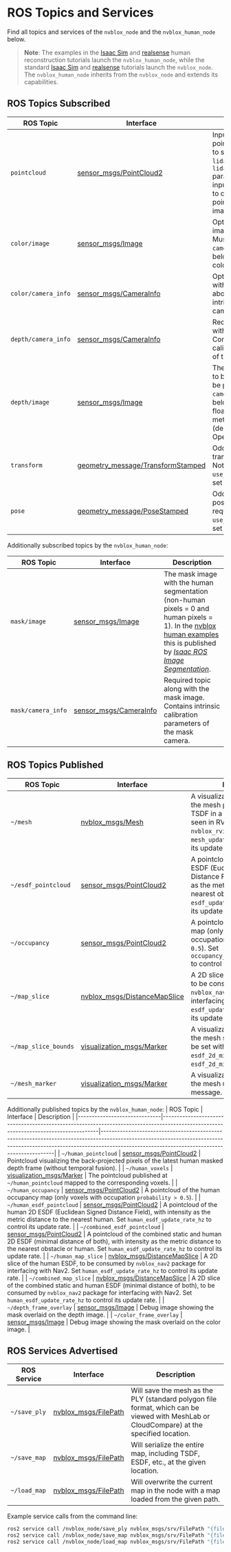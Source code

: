 
# ROS Topics and Services

Find all topics and services of the `nvblox_node` and the `nvblox_human_node` below.

> **Note**: The examples in the [Isaac Sim](./tutorial-human-reconstruction-isaac-sim.md) and [realsense](./tutorial-human-reconstruction-realsense.md) human reconstruction tutorials launch the `nvblox_human_node`, while the standard [Isaac Sim](tutorial-isaac-sim.md) and [realsense](tutorial-realsense.md) tutorials launch the `nvblox_node`. The `nvblox_human_node` inherits from the `nvblox_node` and extends its capabilities.

## ROS Topics Subscribed

| ROS Topic           | Interface                                                                                                                         | Description                                                                                                                                                                                                |
|---------------------|-----------------------------------------------------------------------------------------------------------------------------------|------------------------------------------------------------------------------------------------------------------------------------------------------------------------------------------------------------|
| `pointcloud`        | [sensor_msgs/PointCloud2](https://github.com/ros2/common_interfaces/blob/humble/sensor_msgs/msg/PointCloud2.msg)                  | Input 3D LIDAR pointcloud. Make sure to set the `lidar_height`, `lidar_width`, and `lidar_vertical_fov_rad` parameters if using this input, as it uses those to convert the pointcloud into a depth image. |
| `color/image`       | [sensor_msgs/Image](https://github.com/ros2/common_interfaces/blob/master/sensor_msgs/msg/Image.msg)                              | Optional input color image to be integrated. Must be paired with a `camera_info` message below. Only used to color the mesh.                                                                               |
| `color/camera_info` | [sensor_msgs/CameraInfo](https://github.com/ros2/common_interfaces/blob/master/sensor_msgs/msg/CameraInfo.msg)                    | Optional topic along with the color image above. Contains intrinsics of the color camera.                                                                                                                  |
| `depth/camera_info` | [sensor_msgs/CameraInfo](https://github.com/ros2/common_interfaces/blob/humble/sensor_msgs/msg/CameraInfo.msg)                    | Required topic along with the depth image. Contains intrinsic calibration parameters of the depth camera.                                                                                                  |
| `depth/image`       | [sensor_msgs/Image](https://github.com/ros2/common_interfaces/blob/humble/sensor_msgs/msg/Image.msg)                              | The input depth image to be integrated. Must be paired with a `camera_info` message below. Supports both floating-point (depth in meters) and `uint16` (depth in millimeters, OpenNI format).              |
| `transform`         | [geometry_message/TransformStamped](https://github.com/ros2/common_interfaces/blob/humble/geometry_msgs/msg/TransformStamped.msg) | Odometry as stamped transform messages. Not required if `use_tf_transforms` is set to true.                                                                                                                |
| `pose`              | [geometry_message/PoseStamped](https://github.com/ros2/common_interfaces/blob/humble/geometry_msgs/msg/PoseStamped.msg)           | Odometry as stamped pose messages. Not required if `use_tf_transforms` is set to true.                                                                                                                     |

Additionally subscribed topics by the `nvblox_human_node`:

| ROS Topic          | Interface                                                                                                      | Description                                                                                                                                                                                                                                                                                |
|--------------------|----------------------------------------------------------------------------------------------------------------|--------------------------------------------------------------------------------------------------------------------------------------------------------------------------------------------------------------------------------------------------------------------------------------------|
| `mask/image`       | [sensor_msgs/Image](https://github.com/ros2/common_interfaces/blob/master/sensor_msgs/msg/Image.msg)           | The mask image with the human segmentation (non-human pixels = 0 and human pixels = 1). In the [nvblox human examples](./tutorial-human-reconstruction.md) this is published by [*Isaac ROS Image Segmentation*](https://github.com/NVIDIA-ISAAC-ROS/isaac_ros_image_segmentation). |
| `mask/camera_info` | [sensor_msgs/CameraInfo](https://github.com/ros2/common_interfaces/blob/humble/sensor_msgs/msg/CameraInfo.msg) | Required topic along with the mask image. Contains intrinsic calibration parameters of the mask camera.                                                                                                                                                                                    |

## ROS Topics Published

| ROS Topic            | Interface                                                                                                                           | Description                                                                                                                                                                                  |
|----------------------|-------------------------------------------------------------------------------------------------------------------------------------|----------------------------------------------------------------------------------------------------------------------------------------------------------------------------------------------|
| `~/mesh`             | [nvblox_msgs/Mesh](https://github.com/NVIDIA-ISAAC-ROS/isaac_ros_nvblox/blob/main/nvblox_msgs/msg/Mesh.msg)                         | A visualization topic showing the mesh produced from the TSDF in a form that can be seen in RViz using `nvblox_rviz_plugin`. Set ``mesh_update_rate_hz`` to control its update rate.         |
| `~/esdf_pointcloud`  | [sensor_msgs/PointCloud2](https://github.com/ros2/common_interfaces/blob/humble/sensor_msgs/msg/PointCloud2.msg)                    | A pointcloud of the static 2D ESDF (Euclidean Signed Distance Field), with intensity as the metric distance to the nearest obstacle. Set ``esdf_update_rate_hz`` to control its update rate. |
| `~/occupancy`        | [sensor_msgs/PointCloud2](https://github.com/ros2/common_interfaces/blob/humble/sensor_msgs/msg/PointCloud2.msg)                    | A pointcloud of the occupancy map (only voxels with occupation ``probability > 0.5``). Set ``occupancy_publication_rate_hz`` to control its publication rate.                                |
| `~/map_slice`        | [nvblox_msgs/DistanceMapSlice](https://github.com/NVIDIA-ISAAC-ROS/isaac_ros_nvblox/blob/main/nvblox_msgs/msg/DistanceMapSlice.msg) | A 2D slice of the static ESDF, to be consumed by `nvblox_nav2` package for interfacing with Nav2. Set ``esdf_update_rate_hz`` to control its update rate.                                    |
| `~/map_slice_bounds` | [visualization_msgs/Marker](https://github.com/ros2/common_interfaces/blob/humble/visualization_msgs/msg/Marker.msg)                | A visualization topic showing the mesh slice bounds that can be set with the parameters `esdf_2d_min_height` and `esdf_2d_min_height`.                                                       |
| `~/mesh_marker`      | [visualization_msgs/Marker](https://github.com/ros2/common_interfaces/blob/humble/visualization_msgs/msg/Marker.msg)                | A visualization topic showing the mesh using a marker message.                                                                                                                               |

Additionally published topics by the `nvblox_human_node`:
| ROS Topic                    | Interface                                                                                                                           | Description                                                                                                                                                                                                             |
|------------------------------|-------------------------------------------------------------------------------------------------------------------------------------|-------------------------------------------------------------------------------------------------------------------------------------------------------------------------------------------------------------------------|
| `~/human_pointcloud`         | [sensor_msgs/PointCloud2](https://github.com/ros2/common_interfaces/blob/humble/sensor_msgs/msg/PointCloud2.msg)                    | Pointcloud visualizing the back-projected pixels of the latest human masked depth frame (without temporal fusion).                                                                                                      |
| `~/human_voxels`             | [visualization_msgs/Marker](https://github.com/ros2/common_interfaces/blob/humble/visualization_msgs/msg/Marker.msg)                | The pointcloud published at `~/human_pointcloud` mapped to the corresponding voxels.                                                                                                                                    |
| `~/human_occupancy`          | [sensor_msgs/PointCloud2](https://github.com/ros2/common_interfaces/blob/humble/sensor_msgs/msg/PointCloud2.msg)                    | A pointcloud of the human occupancy map (only voxels with occupation ``probability > 0.5``).                                                                                                                            |
| `~/human_esdf_pointcloud`    | [sensor_msgs/PointCloud2](https://github.com/ros2/common_interfaces/blob/humble/sensor_msgs/msg/PointCloud2.msg)                    | A pointcloud of the human 2D ESDF (Euclidean Signed Distance Field), with intensity as the metric distance to the nearest human. Set ``human_esdf_update_rate_hz`` to control its update rate.                          |
| `~/combined_esdf_pointcloud` | [sensor_msgs/PointCloud2](https://github.com/ros2/common_interfaces/blob/humble/sensor_msgs/msg/PointCloud2.msg)                    | A pointcloud of the combined static and human 2D ESDF (minimal distance of both), with intensity as the metric distance to the nearest obstacle or human. Set ``human_esdf_update_rate_hz`` to control its update rate. |
| `~/human_map_slice`          | [nvblox_msgs/DistanceMapSlice](https://github.com/NVIDIA-ISAAC-ROS/isaac_ros_nvblox/blob/main/nvblox_msgs/msg/DistanceMapSlice.msg) | A 2D slice of the human ESDF, to be consumed by `nvblox_nav2` package for interfacing with Nav2. Set ``human_esdf_update_rate_hz`` to control its update rate.                                                          |
| `~/combined_map_slice`       | [nvblox_msgs/DistanceMapSlice](https://github.com/NVIDIA-ISAAC-ROS/isaac_ros_nvblox/blob/main/nvblox_msgs/msg/DistanceMapSlice.msg) | A 2D slice of the combined static and human ESDF (minimal distance of both), to be consumed by `nvblox_nav2` package for interfacing with Nav2. Set ``human_esdf_update_rate_hz`` to control its update rate.           |
| `~/depth_frame_overlay`      | [sensor_msgs/Image](https://github.com/ros2/common_interfaces/blob/master/sensor_msgs/msg/Image.msg)                                | Debug image showing the mask overlaid on the depth image.                                                                                                                                                               |
| `~/color_frame_overlay`      | [sensor_msgs/Image](https://github.com/ros2/common_interfaces/blob/master/sensor_msgs/msg/Image.msg)                                | Debug image showing the mask overlaid on the color image.                                                                                                                                                               |


## ROS Services Advertised

| ROS Service  | Interface                                                                                                           | Description                                                                                                                               |
|--------------|---------------------------------------------------------------------------------------------------------------------|-------------------------------------------------------------------------------------------------------------------------------------------|
| `~/save_ply` | [nvblox_msgs/FilePath](https://github.com/NVIDIA-ISAAC-ROS/isaac_ros_nvblox/blob/main/nvblox_msgs/srv/FilePath.srv) | Will save the mesh as the PLY (standard polygon file format, which can be viewed with MeshLab or CloudCompare) at the specified location. |
| `~/save_map` | [nvblox_msgs/FilePath](https://github.com/NVIDIA-ISAAC-ROS/isaac_ros_nvblox/blob/main/nvblox_msgs/srv/FilePath.srv) | Will serialize the entire map, including TSDF, ESDF, etc., at the given location.                                                         |
| `~/load_map` | [nvblox_msgs/FilePath](https://github.com/NVIDIA-ISAAC-ROS/isaac_ros_nvblox/blob/main/nvblox_msgs/srv/FilePath.srv) | Will overwrite the current map in the node with a map loaded from the given path.                                                         |

Example service calls from the command line:
```bash
ros2 service call /nvblox_node/save_ply nvblox_msgs/srv/FilePath "{file_path: '/home/USERNAME/super_cool_map.ply'}"
ros2 service call /nvblox_node/save_map nvblox_msgs/srv/FilePath "{file_path: '/home/USERNAME/super_cool_map.nvblx'}"
ros2 service call /nvblox_node/load_map nvblox_msgs/srv/FilePath "{file_path: '/home/USERNAME/super_cool_map.nvblx'}"
```
